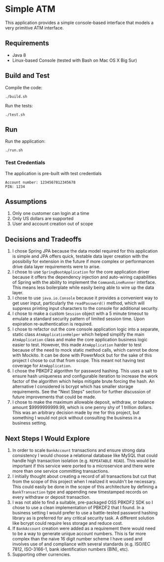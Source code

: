 # Simple ATM

This application provides a simple console-based interface that models a very 
primitive ATM interface.

## Requirements

* Java 8
* Linux-based Console (tested with Bash on Mac OS X Big Sur)

## Build and Test

Compile the code:
```
./build.sh
```

Run the tests:
```
./test.sh
```

## Run

Run the application:
```
./run.sh
```

### Test Credentials

The application is pre-built with test credentials

```
Account number: 1234567812345678
PIN: 1234
```

## Assumptions

1. Only one customer can login at a time
1. Only US dollars are supported
1. User and account creation out of scope

## Decisions and Tradeoffs

1. I chose Spring JPA because the data model required for this application is simple and JPA offers
   quick, testable data layer creation with the possibiliy for extension
   in the future if more complex or performancen drive data layer requirements
   were to arise.
1. I chose to use `SpringBootApplication` for the core application driver because
   it offers the dependency injection and auto-wiring capabilities of Spring
   with the ability to implement the `CommandLineRunner` interface.  This means
   less boilerplate while easily being able to wire up the data layer.
1. I chose to use `java.io.Console` because it provides a convenient way to get user input, particularly 
   the `readPassword()` method, which will suppress printing input characters 
   to the console for additional security.
1. I chose to make a custom `Session` object with a 5 minute timeout to emulate a standard
   security pattern of limited session time.  Upon expiration re-authentication is required.
1. I chose to refactor out the core console application logic into a separate,
   static class `AtmApplicationHelper` which helped simplify the main `AtmApplication`
   class and make the core application business logic easier to test.  However,
   this made `AtmApplication` harder to test because of the need to mock 
   static method calls, which cannot be done with Mockito.  It can be done with PowerMock but for the sake
   of this project I chose to cut that from scope.  This meant not having test coverage 
   for `AtmApplication`.
1. I chose the PBKDF2 algorithm for password hashing.  This uses 
   a salt to ensure hash uniqueness and configurable iteration to increase the
   work factor of the algorithm which helps mitigate brute forcing the hash. An alternative
   I considered is bcrypt which has smaller storage requirements.  See the "Next Steps" 
   section for further discussion of future improvements that could be made.
1. I chose to make the maximum allowable deposit, withdraw, or balance amount $9999999999.99, which
   is one penny shy of 1 trillion dollars.  This was an arbitrary decision made by me
   for this project, but something I would not pick without consulting the business in a business setting.

## Next Steps I Would Explore

1. In order to scale `BankAccount` transactions and ensure strong data consistency I would
   choose a relational database like MySQL that could handle high transaction
   isolation (e.g. `REPEATABLE READ`).  This would be important if this service were ported to
   a microservice and there were more than one service committing transactions.
1. I initially thought about creating a record of all transactions but cut that from the scope
   of this project when I realized it wouldn't be necessary.  This could easily be done
   in the scope of this architecture by defining a `BankTransaction` type and appending new timestamped records 
   on every withdraw or deposit transaction.
1. I was not able to find a suitable, pre-packaged OSS PBKDF2 SDK so I chose to use a 
   clean implementation of PBKDF2 that I found.  In a business setting
   I would prefer to use a battle-tested password hashing library as is preferred
   for any critical security task.  A different solution like bcrypt could
   require less storage and reduce cost.
1. If `BankAccount` creation were added as a requirement there would need to be a way to generate
   unique account numbers.  This is far more complex than the naive 16 digit number
   scheme I have used and involves use of and compliance with several standards (e.g. ISO/IEC 7812,
   ISO-3166-1, bank identification numbers (BIN), etc).
1. Supporting other currencies.
